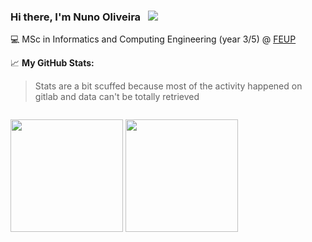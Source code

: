 ### Hi there, I'm Nuno Oliveira &nbsp; ![](https://visitor-badge.glitch.me/badge?page_id=NunationFL.NunationFL)

💻 MSc in Informatics and Computing Engineering (year 3/5) @ [FEUP](https://sigarra.up.pt/feup/pt/web_page.inicial) 

📈 **My GitHub Stats:**
> Stats are a bit scuffed because most of the activity happened on gitlab and data can't be totally retrieved
<p>
  <img style="padding-top: 1em;" height="180em" src="https://github-readme-stats.vercel.app/api?username=NunationFL&show_icons=true&hide_border=true&&count_private=true&include_all_commits=true&theme=radical&border_radius=1em" /> 
  <img height="180em" src="https://github-readme-stats.vercel.app/api/top-langs/?username=NunationFL&show_icons=true&hide_border=true&layout=compact&&count_private=true&theme=radical&langs_count=8&border_radius=1em"/>
</p>





